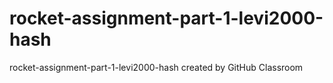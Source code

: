 # rocket-assignment-part-1-levi2000-hash
rocket-assignment-part-1-levi2000-hash created by GitHub Classroom
